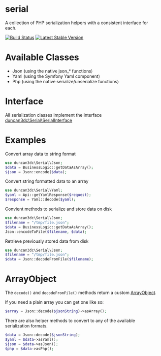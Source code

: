 serial
======

A collection of PHP serialization helpers with a consistent interface for each.

[![Build Status](https://travis-ci.org/duncan3dc/serial.svg?branch=master)](https://travis-ci.org/duncan3dc/serial)
[![Latest Stable Version](https://poser.pugx.org/duncan3dc/serial/version.svg)](https://packagist.org/packages/duncan3dc/serial)


Available Classes
=================

* Json (using the native json_* functions)
* Yaml (using the Symfony Yaml component)
* Php (using the native serialize/unserialize functions)


Interface
=========

All serialization classes implement the interface [duncan3dc\Serial\SerialInterface](src/SerialInterface.php)


Examples
========

Convert array data to string format
```php
use duncan3dc\Serial\Json;
$data = BusinessLogic::getDataAsArray();
$json = Json::encode($data);
```

Convert string formatted data to an array
```php
use duncan3dc\Serial\Yaml;
$yaml = Api::getYamlResponse($request);
$response = Yaml::decode($yaml);
```

Convient methods to serialize and store data on disk
```php
use duncan3dc\Serial\Json;
$filename = "/tmp/file.json";
$data = BusinessLogic::getDataAsArray();
Json::encodeToFile($filename, $data);
```

Retrieve previously stored data from disk
```php
use duncan3dc\Serial\Json;
$filename = "/tmp/file.json";
$data = Json::decodeFromFile($filename);
```


ArrayObject
===========

The `decode()` and `decodeFromFile()` methods return a custom [ArrayObject](http://php.net/manual/en/class.arrayobject.php).

If you need a plain array you can get one like so:
```php
$array = Json::decode($jsonString)->asArray();
```

There are also helper methods to convert to any of the available serialization formats.
```php
$data = Json::decode($jsonString);
$yaml = $data->asYaml();
$json = $data->asJson();
$php = $data->asPhp();
```
